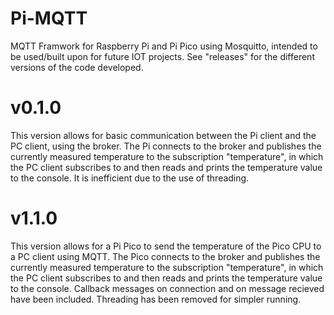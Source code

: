 # Pi-MQTT
MQTT Framwork for Raspberry Pi and Pi Pico using Mosquitto, intended to be used/built upon for future IOT projects.
See "releases" for the different versions of the code developed.

# v0.1.0
This version allows for basic communication between the Pi client and the PC client, using the broker. The Pi connects to the broker and publishes the currently measured temperature to the subscription "temperature", in which the PC client subscribes to and then reads and prints the temperature value to the console. It is inefficient due to the use of threading.

# v1.1.0
This version allows for a Pi Pico to send the temperature of the Pico CPU to a PC client using MQTT. The Pico connects to the broker and publishes the currently measured temperature to the subscription "temperature", in which the PC client subscribes to and then reads and prints the temperature value to the console. Callback messages on connection and on message recieved have been included. Threading has been removed for simpler running.
